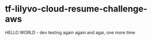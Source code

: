 # tf-lilyvo-cloud-resume-challenge-aws

HELLO WORLD - dev
testing again again and agai, one more time 
